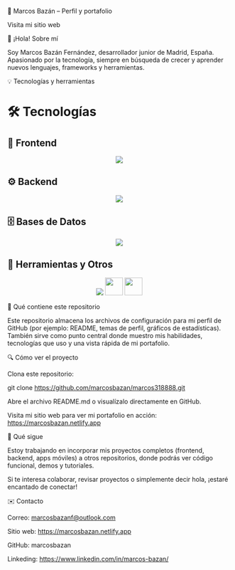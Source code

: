 📘 Marcos Bazán – Perfil y portafolio

Visita mi sitio web

👋 ¡Hola! Sobre mí

Soy Marcos Bazán Fernández, desarrollador junior de Madrid, España. Apasionado por la tecnología, siempre en búsqueda de crecer y aprender nuevos lenguajes, frameworks y herramientas.

💡 Tecnologías y herramientas

# 🛠️ Tecnologías

## 🎨 Frontend
<p align="center">
  <img src="https://skillicons.dev/icons?i=html,css,js,bootstrap,angular" />
</p>

## ⚙️ Backend
<p align="center">
  <img src="https://skillicons.dev/icons?i=java,python,flask" />
</p>

## 🗄️ Bases de Datos
<p align="center">
  <img src="https://skillicons.dev/icons?i=mysql,postgresql,sqlite" />
</p>

## 🧰 Herramientas y Otros
<p align="center">
  <img src="https://skillicons.dev/icons?i=git,github,figma,linux" />
  <img src="https://cdn.jsdelivr.net/gh/devicons/devicon/icons/drupal/drupal-original.svg" width="40" height="40"/>
  <img src="https://cdn.jsdelivr.net/gh/devicons/devicon@latest/icons/jupyter/jupyter-original-wordmark.svg" width="40" height="40"/>
</p>


💼 Qué contiene este repositorio

Este repositorio almacena los archivos de configuración para mi perfil de GitHub (por ejemplo: README, temas de perfil, gráficos de estadísticas).
También sirve como punto central donde muestro mis habilidades, tecnologías que uso y una vista rápida de mi portafolio.

🔍 Cómo ver el proyecto

Clona este repositorio:

git clone https://github.com/marcosbazan/marcos318888.git


Abre el archivo README.md o visualízalo directamente en GitHub.

Visita mi sitio web para ver mi portafolio en acción: https://marcosbazan.netlify.app

🚀 Qué sigue

Estoy trabajando en incorporar mis proyectos completos (frontend, backend, apps móviles) a otros repositorios, donde podrás ver código funcional, demos y tutoriales.

Si te interesa colaborar, revisar proyectos o simplemente decir hola, ¡estaré encantado de conectar!

✉️ Contacto

Correo: marcosbazanf@outlook.com

Sitio web: https://marcosbazan.netlify.app

GitHub: marcosbazan

Linkeding: https://www.linkedin.com/in/marcos-bazan/
